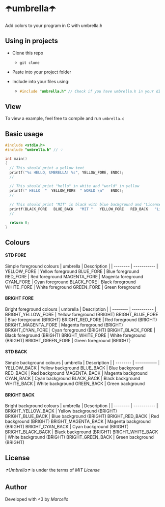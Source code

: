 # ☂️umbrella☂️
Add colors to your program in C with umbrella.h

## Using in projects
* Clone this repo
  * ```git clone ```

* Paste into your project folder

* Include into your files using:
  * ```c
    #include "umbrella.h" // Check if you have umbrella.h in your dir
    ```
    
## View
To view a example, feel free to compile and run ```umbrella.c```

## Basic usage
```c
#include <stdio.h>
#include "umbrella.h" // 💡

int main()
{
  // This should print a yellow text
  printf("%s HELLO, UMBRELLA! %s", YELLOW_FORE, ENDC);
  // 
  
  // This should print "hello" in white and "world" in yellow
  printf(" HELLO  "  YELLOW_FORE  " WORLD \n"   ENDC);
  //
  
  // This should print "MIT" in black with blue background and "License" in yellow with red background
  printf(BLACK_FORE   BLUE_BACK   "MIT "   YELLOW_FORE   RED_BACK   "License \n"   ENDC);
  //
  
  return 0;
}
```

## Colours
#### STD FORE
Simple foreground colours
| umbrella | Description |
| -------- | ----------- |
 YELLOW_FORE  | Yellow foreground 
 BLUE_FORE    | Blue foreground 
 RED_FORE     | Red foreground 
 MAGENTA_FORE | Magenta foreground 
 CYAN_FORE    | Cyan foreground 
 BLACK_FORE   | Black foreground 
 WHITE_FORE   | White foreground 
 GREEN_FORE   | Green foreground 
 
#### BRIGHT FORE
Bright foreground colours
| umbrella | Description |
| -------- | ----------- |
 BRIGHT_YELLOW_FORE  | Yellow foreground (BRIGHT)
 BRIGHT_BLUE_FORE    | Blue foreground (BRIGHT)
 BRIGHT_RED_FORE     | Red foreground (BRIGHT)
 BRIGHT_MAGENTA_FORE | Magenta foreground (BRIGHT)
 BRIGHT_CYAN_FORE    | Cyan foreground (BRIGHT)
 BRIGHT_BLACK_FORE   | Black foreground (BRIGHT)
 BRIGHT_WHITE_FORE   | White foreground (BRIGHT)
 BRIGHT_GREEN_FORE   | Green foreground (BRIGHT)
 
#### STD BACK
Simple background colours
| umbrella | Description |
| -------- | ----------- |
 YELLOW_BACK  | Yellow background 
 BLUE_BACK    | Blue background 
 RED_BACK     | Red background 
 MAGENTA_BACK | Magenta background 
 CYAN_BACK    | Cyan background 
 BLACK_BACK   | Black background 
 WHITE_BACK   | White background 
 GREEN_BACK   | Green background 

#### BRIGHT BACK
Bright background colours
| umbrella | Description |
| -------- | ----------- |
 BRIGHT_YELLOW_BACK  | Yellow background (BRIGHT)
 BRIGHT_BLUE_BACK    | Blue background (BRIGHT)
 BRIGHT_RED_BACK     | Red background (BRIGHT)
 BRIGHT_MAGENTA_BACK | Magenta background (BRIGHT)
 BRIGHT_CYAN_BACK    | Cyan background (BRIGHT)
 BRIGHT_BLACK_BACK   | Black background (BRIGHT)
 BRIGHT_WHITE_BACK   | White background (BRIGHT)
 BRIGHT_GREEN_BACK   | Green background (BRIGHT) 

## License
_☂️Umbrella☂️_ is under the terms of _MIT License_

## Author
Developed with <3 by _Marcello_
